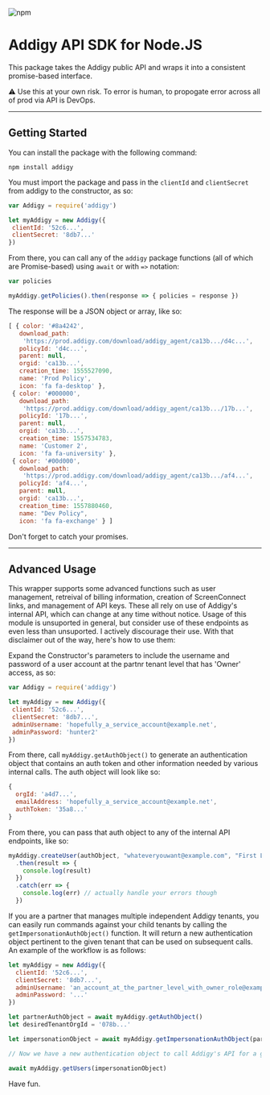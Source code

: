 ![npm](https://img.shields.io/npm/v/addigy.svg?style=flat-square)

# Addigy API SDK for Node.JS

This package takes the Addigy public API and wraps it into a consistent promise-based interface.


:warning: Use this at your own risk. To error is human, to propogate error across all of prod via API is DevOps.
 
 ----
 
 ## Getting Started
 
 You can install the package with the following command:
 ```
 npm install addigy
 ```
 
 You must import the package and pass in the `clientId` and `clientSecret` from addigy to the constructor, as so:
 ```js
 var Addigy = require('addigy')

let myAddigy = new Addigy({
  clientId: '52c6...',
  clientSecret: '8db7...'
})
 ```
 
 From there, you can call any of the `addigy` package functions (all of which are Promise-based) using `await` or with `=>` notation:
 ```js
 var policies

myAddigy.getPolicies().then(response => { policies = response })
 ```
 
 The response will be a JSON object or array, like so:
 
 ```js
 [ { color: '#8a4242',
    download_path:
     'https://prod.addigy.com/download/addigy_agent/ca13b.../d4c...',
    policyId: 'd4c...',
    parent: null,
    orgid: 'ca13b...',
    creation_time: 1555527090,
    name: 'Prod Policy',
    icon: 'fa fa-desktop' },
  { color: '#000000',
    download_path:
     'https://prod.addigy.com/download/addigy_agent/ca13b.../17b...',
    policyId: '17b...',
    parent: null,
    orgid: 'ca13b...',
    creation_time: 1557534783,
    name: 'Customer 2',
    icon: 'fa fa-university' },
  { color: '#00d000',
    download_path:
     'https://prod.addigy.com/download/addigy_agent/ca13b.../af4...',
    policyId: 'af4...',
    parent: null,
    orgid: 'ca13b...',
    creation_time: 1557880460,
    name: "Dev Policy",
    icon: 'fa fa-exchange' } ]
 ```

Don't forget to catch your promises.

 ----

## Advanced Usage

This wrapper supports some advanced functions such as user management, retreival of billing information, creation of ScreenConnect links, and management of API keys. These all rely on use of Addigy's internal API, which can change at any time without notice. Usage of this module is unsuported in general, but consider use of these endpoints as even less than unsuported. I actively discourage their use. With that disclaimer out of the way, here's how to use them:

Expand the Constructor's parameters to include the username and password of a user account at the partnr tenant level that has 'Owner' access, as so:
 ```js
 var Addigy = require('addigy')

let myAddigy = new Addigy({
  clientId: '52c6...',
  clientSecret: '8db7...',
  adminUsername: 'hopefully_a_service_account@example.net',
  adminPassword: 'hunter2'
})
 ```

From there, call `myAddigy.getAuthObject()` to generate an authentication object that contains an auth token and other information needed by various internal calls. The auth object will look like so:

```js
{
  orgId: 'a4d7...',
  emailAddress: 'hopefully_a_service_account@example.net',
  authToken: '35a8...'
}
```

From there, you can pass that auth object to any of the internal API endpoints, like so:
```js
myAddigy.createUser(authObject, "whateveryouwant@example.com", "First Last", [], "user")
  .then(result => {
    console.log(result)
  })
  .catch(err => {
    console.log(err) // actually handle your errors though
  })
```

If you are a partner that manages multiple independent Addigy tenants, you can easily run commands against your child tenants by calling the `getImpersonationAuthObject()` function. It will return a new authentication object pertinent to the given tenant that can be used on subsequent calls. An example of the workflow is as follows:

```js
let myAddigy = new Addigy({
  clientId: '52c6...',
  clientSecret: '8db7...',
  adminUsername: 'an_account_at_the_partner_level_with_owner_role@example.net',
  adminPassword: '...'
})

let partnerAuthObject = await myAddigy.getAuthObject()
let desiredTenantOrgId = '078b...'

let impersonationObject = await myAddigy.getImpersonationAuthObject(partnerAuthObject, desiredTenantOrgId)

// Now we have a new authentication object to call Addigy's API for a given tenant

await myAddigy.getUsers(impersonationObject)
```

Have fun.
